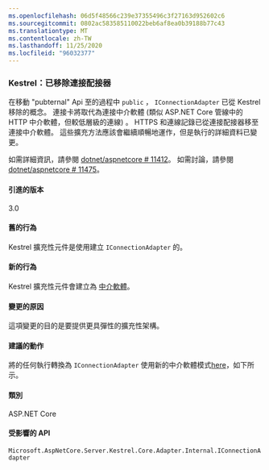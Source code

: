 ```yaml
---
ms.openlocfilehash: 06d5f48566c239e37355496c3f27163d952602c6
ms.sourcegitcommit: 0802ac583585110022beb6af8ea0b39188b77c43
ms.translationtype: MT
ms.contentlocale: zh-TW
ms.lasthandoff: 11/25/2020
ms.locfileid: "96032377"
---
```

### <a name="kestrel-connection-adapters-removed"></a>Kestrel：已移除連接配接器

在移動 "pubternal" Api 至的過程中 `public` ， `IConnectionAdapter` 已從 Kestrel 移除的概念。 連接卡將取代為連接中介軟體 (類似 ASP.NET Core 管線中的 HTTP 中介軟體，但較低層級的連線) 。 HTTPS 和連線記錄已從連接配接器移至連接中介軟體。 這些擴充方法應該會繼續順暢地運作，但是執行的詳細資料已變更。

如需詳細資訊，請參閱 [dotnet/aspnetcore # 11412](https://github.com/dotnet/aspnetcore/pull/11412)。 如需討論，請參閱 [dotnet/aspnetcore # 11475](https://github.com/dotnet/aspnetcore/issues/11475)。

#### <a name="version-introduced"></a>引進的版本

3.0

#### <a name="old-behavior"></a>舊的行為

Kestrel 擴充性元件是使用建立 `IConnectionAdapter` 的。

#### <a name="new-behavior"></a>新的行為

Kestrel 擴充性元件會建立為 [中介軟體](https://github.com/dotnet/aspnetcore/pull/11412/files#diff-89acc06acf1b2e96bbdb811ce523619f)。

#### <a name="reason-for-change"></a>變更的原因

這項變更的目的是要提供更具彈性的擴充性架構。

#### <a name="recommended-action"></a>建議的動作

將的任何執行轉換為 `IConnectionAdapter` 使用新的中介軟體模式[here](https://github.com/dotnet/aspnetcore/pull/11412/files#diff-89acc06acf1b2e96bbdb811ce523619f)，如下所示。

#### <a name="category"></a>類別

ASP.NET Core

#### <a name="affected-apis"></a>受影響的 API

`Microsoft.AspNetCore.Server.Kestrel.Core.Adapter.Internal.IConnectionAdapter`

<!-- 

#### Affected APIs

`T:Microsoft.AspNetCore.Server.Kestrel.Core.Adapter.Internal.IConnectionAdapter`

-->
